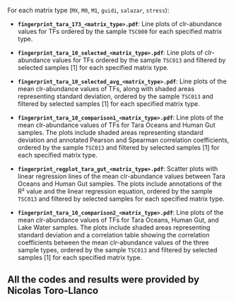 For each matrix type (`MX`, `M0`, `M1`, `guidi`, `salazar`, `stress`):

- **`fingerprint_tara_173_<matrix_type>.pdf`**:
  Line plots of clr-abundance values for TFs ordered by the sample `TSC000` for each specified matrix type.

- **`fingerprint_tara_10_selected_<matrix_type>.pdf`**:
  Line plots of clr-abundance values for TFs ordered by the sample `TSC013` and filtered by selected samples [1] for each specified matrix type.

- **`fingerprint_tara_10_selected_avg_<matrix_type>.pdf`**:
  Line plots of the mean clr-abundance values of TFs, along with shaded areas representing standard deviation, ordered by the sample `TSC013` and filtered by selected samples [1] for each specified matrix type.

- **`fingerprint_tara_10_comparison1_<matrix_type>.pdf`**:
  Line plots of the mean clr-abundance values of TFs for Tara Oceans and Human Gut samples. The plots include shaded areas representing standard deviation and annotated Pearson and Spearman correlation coefficients, ordered by the sample `TSC013` and filtered by selected samples [1] for each specified matrix type.

- **`fingerprint_regplot_tara_gut_<matrix_type>.pdf`**:
  Scatter plots with linear regression lines of the mean clr-abundance values between Tara Oceans and Human Gut samples. The plots include annotations of the R² value and the linear regression equation, ordered by the sample `TSC013` and filtered by selected samples for each specified matrix type.

- **`fingerprint_tara_10_comparison2_<matrix_type>.pdf`**:
  Line plots of the mean clr-abundance values of TFs for Tara Oceans, Human Gut, and Lake Water samples. The plots include shaded areas representing standard deviation and a correlation table showing the correlation coefficients between the mean clr-abundance values of the three sample types, ordered by the sample `TSC013` and filtered by selected samples [1] for each specified matrix type.

## All the codes and results were provided by Nicolas Toro-Llanco